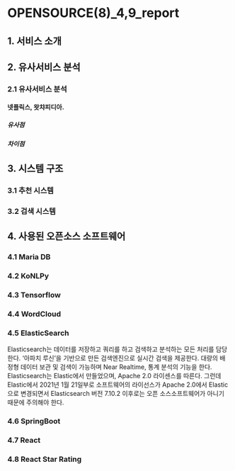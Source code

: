 # OPENSOURCE(8)\_4,9_report

## 1. 서비스 소개

## 2. 유사서비스 분석

### 2.1 유사서비스 분석

####  넷플릭스, 왓챠피디아.


##### 유사점



##### 차이점



## 3. 시스템 구조

### 3.1 추천 시스템

### 3.2 검색 시스템

## 4. 사용된 오픈소스 소프트웨어

### 4.1 Maria DB



### 4.2 KoNLPy

### 4.3 Tensorflow

### 4.4 WordCloud


### 4.5 ElasticSearch
Elasticsearch는 데이터를 저장하고 쿼리를 하고 검색하고 분석하는 모든 처리를 담당한다. ‘아파치 루신’을 기반으로 만든 검색엔진으로 실시간 검색을 제공한다. 대량의 배정형 데이터 보관 및 검색이 가능하며  Near Realtime, 통계 분석의 기능을 한다. Elasticsearch는 Elastic에서 만들었으며, Apache 2.0 라이센스를 따른다. 그런데 Elastic에서 2021년 1월 21일부로 소프트웨어의 라이선스가 Apache 2.0에서 Elastic으로 변경되면서 Elasticsearch 버전 7.10.2 이후로는 오픈 소스소프트웨어가 아니기 때문에 주의해야 한다.

### 4.6 SpringBoot

### 4.7 React

### 4.8 React Star Rating
